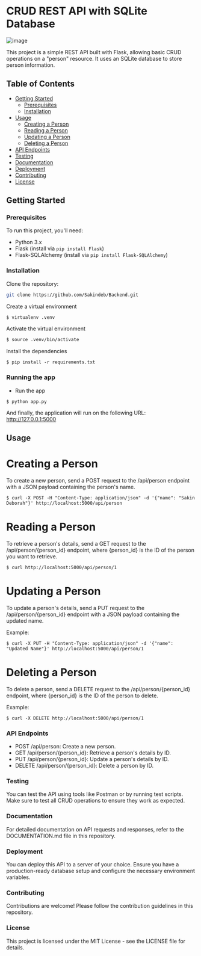 # CRUD REST API with SQLite Database
![image](https://github.com/Sakindeb/Backend/assets/116188961/6f1bde38-16d1-449d-80ab-4b3a9e7683b0)

This project is a simple REST API built with Flask, allowing basic CRUD operations on a "person" resource. It uses an SQLite database to store person information.

## Table of Contents

- [Getting Started](#getting-started)
  - [Prerequisites](#prerequisites)
  - [Installation](#installation)
- [Usage](#usage)
  - [Creating a Person](#creating-a-person)
  - [Reading a Person](#reading-a-person)
  - [Updating a Person](#updating-a-person)
  - [Deleting a Person](#deleting-a-person)
- [API Endpoints](#api-endpoints)
- [Testing](#testing)
- [Documentation](#documentation)
- [Deployment](#deployment)
- [Contributing](#contributing)
- [License](#license)

## Getting Started

### Prerequisites

To run this project, you'll need:

- Python 3.x
- Flask (install via `pip install Flask`)
- Flask-SQLAlchemy (install via `pip install Flask-SQLAlchemy`)

### Installation

 Clone the repository:

   ```bash
   git clone https://github.com/Sakindeb/Backend.git

```
Create a virtual environment
```bash
$ virtualenv .venv
```

 Activate the virtual environment
```bash
$ source .venv/bin/activate
```

 Install the dependencies
```
$ pip install -r requirements.txt
```
### Running the app
* Run the app
```
$ python app.py
```

And finally, the application will run on the following URL: http://127.0.0.1:5000
## Usage
# Creating a Person
To create a new person, send a POST request to the /api/person endpoint with a JSON payload containing the person's name.
```
$ curl -X POST -H "Content-Type: application/json" -d '{"name": "Sakin Deborah"}' http://localhost:5000/api/person

```
# Reading a Person
To retrieve a person's details, send a GET request to the /api/person/{person_id} endpoint, where {person_id} is the ID of the person you want to retrieve.
```
$ curl http://localhost:5000/api/person/1

```
# Updating a Person
To update a person's details, send a PUT request to the /api/person/{person_id} endpoint with a JSON payload containing the updated name.

Example:
```
$ curl -X PUT -H "Content-Type: application/json" -d '{"name": "Updated Name"}' http://localhost:5000/api/person/1

```
# Deleting a Person
To delete a person, send a DELETE request to the /api/person/{person_id} endpoint, where {person_id} is the ID of the person to delete.

Example:
```
$ curl -X DELETE http://localhost:5000/api/person/1

```


### API Endpoints
- POST /api/person: Create a new person.
- GET /api/person/{person_id}: Retrieve a person's details by ID.
- PUT /api/person/{person_id}: Update a person's details by ID.
- DELETE /api/person/{person_id}: Delete a person by ID.


### Testing
You can test the API using tools like Postman or by running test scripts. Make sure to test all CRUD operations to ensure they work as expected.

### Documentation
For detailed documentation on API requests and responses, refer to the DOCUMENTATION.md file in this repository.

### Deployment
You can deploy this API to a server of your choice. Ensure you have a production-ready database setup and configure the necessary environment variables.

### Contributing
Contributions are welcome! Please follow the contribution guidelines in this repository.

### License
This project is licensed under the MIT License - see the LICENSE file for details.
